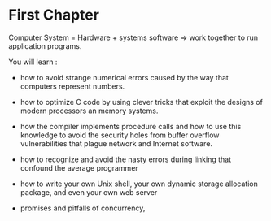 # First Chapter

Computer System = Hardware + systems software => work together to run application programs.

You will learn :

* how to avoid strange numerical errors caused by the way that computers represent numbers.

* how to optimize C code by using clever tricks that exploit the designs of modern processors an memory systems.

* how the compiler implements procedure calls and how to use this knowledge to avoid the security holes from buffer overflow vulnerabilities that plague network and Internet software. 

* how to recognize and avoid the nasty errors during linking that confound the average programmer

* how to write your own Unix shell, your own dynamic storage allocation package, and even your own web server

* promises and pitfalls of concurrency,



